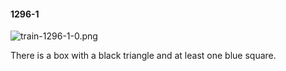#### 1296-1
![train-1296-1-0.png](https://github.com/lil-lab/nlvr/raw/master/nlvr/train/images/30/train-1296-1-0.png "train-1296-1-0.png")

There is a box with a black triangle and at least one blue square.
